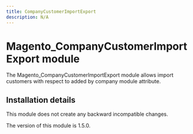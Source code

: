 ```yaml
---
title: CompanyCustomerImportExport
description: N/A
---
```


# Magento_CompanyCustomerImportExport module

The Magento_CompanyCustomerImportExport module allows import customers with respect to added by company module attribute.

## Installation details

This module does not create any backward incompatible changes.

<InlineAlert slots="text" />
The version of this module is 1.5.0.

